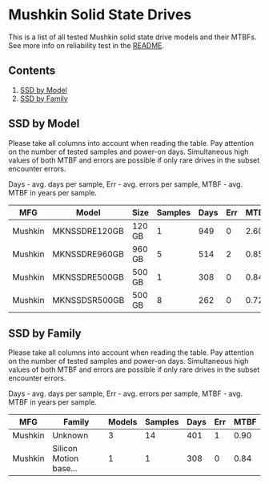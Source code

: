 Mushkin Solid State Drives
==========================

This is a list of all tested Mushkin solid state drive models and their MTBFs. See
more info on reliability test in the [README](https://github.com/linuxhw/EnterpriseDrive).

Contents
--------

1. [ SSD by Model  ](#ssd-by-model)
2. [ SSD by Family ](#ssd-by-family)

SSD by Model
------------

Please take all columns into account when reading the table. Pay attention on the
number of tested samples and power-on days. Simultaneous high values of both MTBF
and errors are possible if only rare drives in the subset encounter errors.

Days - avg. days per sample,
Err  - avg. errors per sample,
MTBF - avg. MTBF in years per sample.

| MFG       | Model              | Size   | Samples | Days  | Err   | MTBF |
|-----------|--------------------|--------|---------|-------|-------|------|
| Mushkin   | MKNSSDRE120GB      | 120 GB | 1       | 949   | 0     | 2.60   |
| Mushkin   | MKNSSDRE960GB      | 960 GB | 5       | 514   | 2     | 0.85   |
| Mushkin   | MKNSSDRE500GB      | 500 GB | 1       | 308   | 0     | 0.84   |
| Mushkin   | MKNSSDSR500GB      | 500 GB | 8       | 262   | 0     | 0.72   |

SSD by Family
-------------

Please take all columns into account when reading the table. Pay attention on the
number of tested samples and power-on days. Simultaneous high values of both MTBF
and errors are possible if only rare drives in the subset encounter errors.

Days - avg. days per sample,
Err  - avg. errors per sample,
MTBF - avg. MTBF in years per sample.

| MFG       | Family                 | Models | Samples | Days  | Err   | MTBF |
|-----------|------------------------|--------|---------|-------|-------|------|
| Mushkin   | Unknown                | 3      | 14      | 401   | 1     | 0.90   |
| Mushkin   | Silicon Motion base... | 1      | 1       | 308   | 0     | 0.84   |
